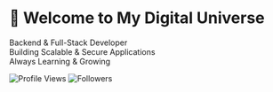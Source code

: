 # 🚀 Welcome to My Digital Universe
Backend & Full-Stack Developer  
Building Scalable & Secure Applications  
Always Learning & Growing

![Profile Views](https://komarev.com/ghpvc/?username=Shoh-27&color=brightgreen)
![Followers](https://img.shields.io/github/followers/Shoh-27?label=Followers&style=social)





